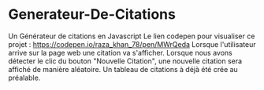 # Generateur-De-Citations
Un Générateur de citations en Javascript
Le lien codepen pour visualiser ce projet : https://codepen.io/raza_khan_78/pen/MWrQeda
Lorsque l'utilisateur arrive sur la page web une citation va s'afficher.
Lorsque nous avons détecter le clic du bouton "Nouvelle Citation", une nouvelle citation sera affiché de manière aléatoire.
Un tableau de citations à déjà été crée au préalable.
